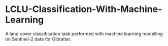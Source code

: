 # LCLU-Classification-With-Machine-Learning
A land cover classification task performed with machine learning modelling on Sentinel-2 data for Gibraltar.
